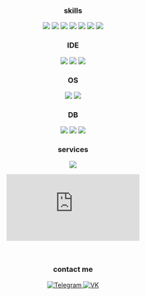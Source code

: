 <div align="center">
  <h3>skills</h3>
  <img src="https://img.shields.io/badge/C%23-239120?style=flat&logo=c-sharp&logoColor=white">
  <img src="https://img.shields.io/badge/.NET-5C2D91?style=flat&logo=.net&logoColor=white">
  
  <img src="https://img.shields.io/badge/Python-3776AB?style=flat&logo=python&logoColor=white">
  <img src="https://img.shields.io/badge/Flask-000000?style=flat&logo=flask&logoColor=white">
  
  <img src="https://img.shields.io/badge/HTML5-E34F26?style=flat&logo=html5&logoColor=white">
  <img src="https://img.shields.io/badge/CSS3-1572B6?style=flat&logo=css3&logoColor=white">
  
  <img src="https://img.shields.io/badge/Go-00ADD8?style=flat&logo=go&logoColor=white">
</div>

<div align="center">
  <h3>IDE</h3>
  <img src="https://img.shields.io/badge/Notepad++-90E59A.svg?style=flat&logo=notepad%2B%2B&logoColor=black">
  <img src="https://img.shields.io/badge/PyCharm-000000.svg?&style=flat&logo=PyCharm&logoColor=white">
  <img src="https://img.shields.io/badge/sublime_text-%23575757.svg?&style=flat&logo=sublime-text&logoColor=important">
</div>

<div align="center">
  <h3>OS</h3>
  <img src="https://img.shields.io/badge/Windows-0078D6?style=flat&logo=windows&logoColor=white">
  <img src="https://img.shields.io/badge/Linux-FCC624?style=flat&logo=linux&logoColor=black">
</div>

<div align="center">
  <h3>DB</h3>
  <img src="https://img.shields.io/badge/MySQL-00000F?style=flat&logo=mysql&logoColor=white">
  <img src="https://img.shields.io/badge/MariaDB-003545?style=flat&logo=mariadb&logoColor=white">
  <img src="https://img.shields.io/badge/SQLite-07405E?style=flat&logo=sqlite&logoColor=white">
</div>

<div align="center">
  <h3>services</h3>
  <img src="https://img.shields.io/badge/GIT-E44C30?style=flat&logo=git&logoColor=white">
</div>

<div align="center">
  <figure>
    <embed src="https://wakatime.com/share/@Enotsky/cebb2fa0-5f72-4742-85b8-9c804edb6775.svg">
    </embed>
  </figure>
  <br/>
  <h3>contact me</h3>
  <a href="https://t.me/abombalemba">
    <img src="https://img.shields.io/badge/Telegram-2CA5E0?style=flat&logo=telegram&logoColor=white" alt="Telegram">
  </a>
  <a href="https://vk.com/seth.russell">
    <img src="https://img.shields.io/badge/VK-2E87FB?style=flat&logo=vk&logoColor=white" alt="VK">
  </a>
</div>
